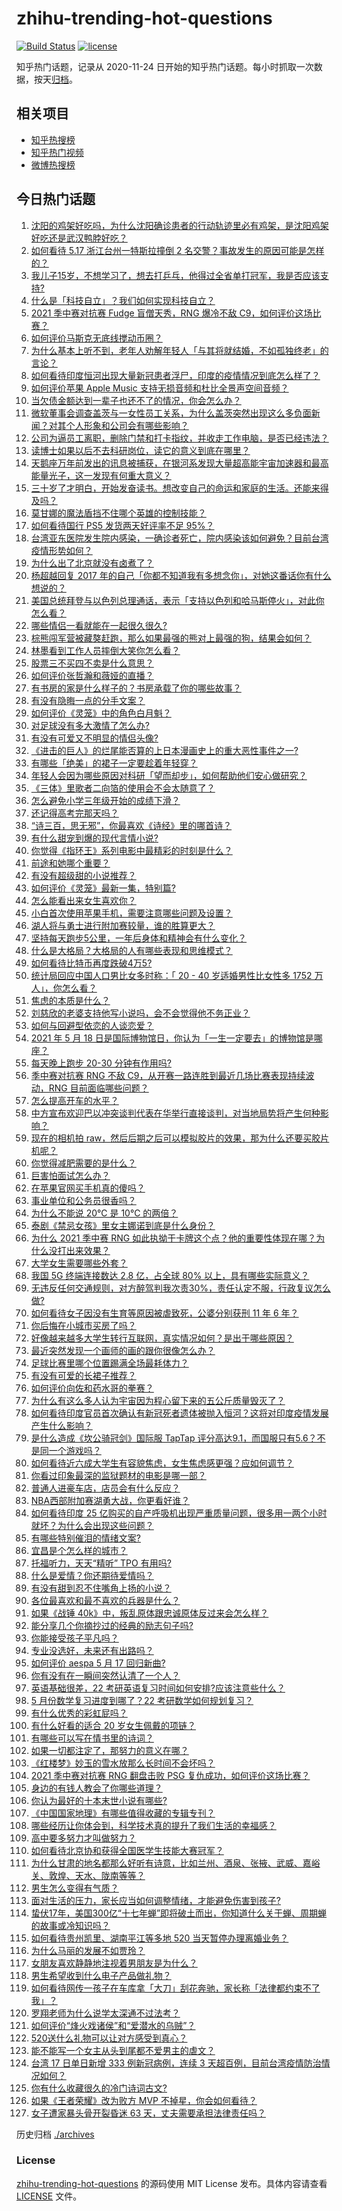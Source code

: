 # zhihu-trending-hot-questions

[![Build Status](https://github.com/justjavac/zhihu-trending-hot-questions/workflows/ci/badge.svg?branch=master)](https://github.com/justjavac/zhihu-trending-hot-questions/actions)
[![license](https://img.shields.io/github/license/justjavac/zhihu-trending-hot-questions)](https://github.com/justjavac/zhihu-trending-hot-questions/blob/master/LICENSE)

知乎热门话题，记录从 2020-11-24 日开始的知乎热门话题。每小时抓取一次数据，按天[归档](./archives)。

## 相关项目

- [知乎热搜榜](https://github.com/justjavac/zhihu-trending-top-search)
- [知乎热门视频](https://github.com/justjavac/zhihu-trending-hot-video)
- [微博热搜榜](https://github.com/justjavac/weibo-trending-hot-search)

## 今日热门话题

<!-- BEGIN -->
<!-- 最后更新时间 Tue May 18 2021 14:02:32 GMT+0800 (China Standard Time) -->

1. [沈阳的鸡架好吃吗，为什么沈阳确诊患者的行动轨迹里必有鸡架，是沈阳鸡架好吃还是武汉鸭脖好吃？](https://www.zhihu.com/question/459920240)
2. [如何看待 5.17 浙江台州一特斯拉撞倒 2
   名交警？事故发生的原因可能是怎样的？](https://www.zhihu.com/question/460003832)
3. [我儿子15岁，不想学习了，想去打乒乓，他得过全省单打冠军，我是否应该支持?](https://www.zhihu.com/question/456960345)
4. [什么是「科技自立」？我们如何实现科技自立？](https://www.zhihu.com/question/458853728)
5. [2021 季中赛对抗赛 Fudge 盲僧天秀，RNG 爆冷不敌
   C9，如何评价这场比赛？](https://www.zhihu.com/question/460014492)
6. [如何评价马斯克无底线搅动币圈？](https://www.zhihu.com/question/459379377)
7. [为什么基本上听不到，老年人劝解年轻人「与其将就结婚，不如孤独终老」的言论？](https://www.zhihu.com/question/454631538)
8. [如何看待印度恒河出现大量新冠患者浮尸，印度的疫情情况到底怎么样了？](https://www.zhihu.com/question/459407486)
9. [如何评价苹果 Apple Music
   支持无损音频和杜比全景声空间音频？](https://www.zhihu.com/question/460019679)
10. [当欠债金额达到一辈子也还不了的情况，你会怎么办？](https://www.zhihu.com/question/458085883)
11. [微软董事会调查盖茨与一女性员工关系，为什么盖茨突然出现这么多负面新闻？对其个人形象和公司会有哪些影响？](https://www.zhihu.com/question/459873120)
12. [公司为逼员工离职，删除门禁和打卡指纹，并收走工作电脑，是否已经违法？](https://www.zhihu.com/question/458446577)
13. [读博士如果以后不去科研岗位，读它的意义到底在哪里？](https://www.zhihu.com/question/454944295)
14. [天鹅座万年前发出的讯息被捕获，在银河系发现大量超高能宇宙加速器和最高能量光子，这一发现有何重大意义？](https://www.zhihu.com/question/459873347)
15. [三十岁了才明白，开始发奋读书。想改变自己的命运和家庭的生活。还能来得及吗？](https://www.zhihu.com/question/359652140)
16. [莫甘娜的魔法盾挡不住哪个英雄的控制技能？](https://www.zhihu.com/question/459716131)
17. [如何看待国行 PS5 发货两天好评率不足 95%？](https://www.zhihu.com/question/459814387)
18. [台湾亚东医院发生院内感染，一确诊者死亡，院内感染该如何避免？目前台湾疫情形势如何？](https://www.zhihu.com/question/460082215)
19. [为什么出了北京就没有卤煮了？](https://www.zhihu.com/question/64760707)
20. [杨超越回复 2017
    年的自己「你都不知道我有多想念你」，对她这番话你有什么想说的？](https://www.zhihu.com/question/459691259)
21. [美国总统拜登与以色列总理通话，表示「支持以色列和哈马斯停火」，对此你怎么看？](https://www.zhihu.com/question/460061637)
22. [哪些情侣一看就能在一起很久很久?](https://www.zhihu.com/question/309398217)
23. [棕熊闯军营被藏獒赶跑，那么如果最强的熊对上最强的狗，结果会如何？](https://www.zhihu.com/question/459762593)
24. [林墨看到工作人员摔倒大笑你怎么看？](https://www.zhihu.com/question/459874652)
25. [股票三不买四不卖是什么意思？](https://www.zhihu.com/question/453247969)
26. [如何评价张哲瀚和薇娅的直播？](https://www.zhihu.com/question/459460329)
27. [有书房的家是什么样子的？书房承载了你的哪些故事？](https://www.zhihu.com/question/459067454)
28. [有没有隐晦一点的分手文案？](https://www.zhihu.com/question/432396268)
29. [如何评价《灵笼》中的角色白月魁？](https://www.zhihu.com/question/458161195)
30. [对足球没有多大激情了怎么办?](https://www.zhihu.com/question/459895693)
31. [有没有可爱又不明显的情侣头像?](https://www.zhihu.com/question/347976724)
32. [《进击的巨人》的烂尾能否算的上日本漫画史上的重大恶性事件之一?](https://www.zhihu.com/question/453573225)
33. [有哪些「绝美」的裙子一定要趁着年轻穿？](https://www.zhihu.com/question/372236949)
34. [年轻人会因为哪些原因对科研「望而却步」，如何帮助他们安心做研究？](https://www.zhihu.com/question/459947587)
35. [《三体》里歌者二向箔的使用会不会太随意了？](https://www.zhihu.com/question/459124778)
36. [怎么避免小学三年级开始的成绩下滑？](https://www.zhihu.com/question/441649101)
37. [还记得高考完那天吗？](https://www.zhihu.com/question/454037120)
38. [“诗三百，思无邪”，你最喜欢《诗经》里的哪首诗？](https://www.zhihu.com/question/459755903)
39. [有什么甜宠到爆的现代言情小说?](https://www.zhihu.com/question/384602842)
40. [你觉得《指环王》系列电影中最精彩的时刻是什么？](https://www.zhihu.com/question/456049215)
41. [前途和她哪个重要？](https://www.zhihu.com/question/458900835)
42. [有没有超级甜的小说推荐？](https://www.zhihu.com/question/453088396)
43. [如何评价《灵笼》最新一集，特别篇?](https://www.zhihu.com/question/459543393)
44. [怎么能看出来女生喜欢你？](https://www.zhihu.com/question/453143428)
45. [小白首次使用苹果手机，需要注意哪些问题及设置？](https://www.zhihu.com/question/361796127)
46. [湖人将与勇士进行附加赛较量，谁的胜算更大？](https://www.zhihu.com/question/459890298)
47. [坚持每天跑步5公里，一年后身体和精神会有什么变化？](https://www.zhihu.com/question/422797771)
48. [什么是大格局？大格局的人有哪些表现和思维模式？](https://www.zhihu.com/question/288688040)
49. [如何看待比特币再度跌破4万5?](https://www.zhihu.com/question/459874779)
50. [统计局回应中国人口男比女多时称：「 20 - 40 岁适婚男性比女性多 1752
    万人」，你怎么看？](https://www.zhihu.com/question/459890468)
51. [焦虑的本质是什么？](https://www.zhihu.com/question/320535511)
52. [刘慈欣的老婆支持他写小说吗，会不会觉得他不务正业？](https://www.zhihu.com/question/331517225)
53. [如何与回避型依恋的人谈恋爱？](https://www.zhihu.com/question/365598090)
54. [2021 年 5 月 18
    日是国际博物馆日，你认为「一生一定要去」的博物馆是哪座？](https://www.zhihu.com/question/459221242)
55. [每天晚上跑步 20-30 分钟有作用吗?](https://www.zhihu.com/question/435607815)
56. [季中赛对抗赛 RNG 不敌 C9，从开赛一路连胜到最近几场比赛表现持续波动，RNG
    目前面临哪些问题？](https://www.zhihu.com/question/460023244)
57. [怎么提高开车的水平？](https://www.zhihu.com/question/455130091)
58. [中方宣布欢迎巴以冲突谈判代表在华举行直接谈判，对当地局势将产生何种影响？](https://www.zhihu.com/question/459778849)
59. [现在的相机拍
    raw，然后后期之后可以模拟胶片的效果，那为什么还要买胶片机呢？](https://www.zhihu.com/question/459885275)
60. [你觉得减肥需要的是什么？](https://www.zhihu.com/question/451656730)
61. [巨害怕面试怎么办？](https://www.zhihu.com/question/451100355)
62. [在苹果官网买手机真的傻吗？](https://www.zhihu.com/question/447287590)
63. [事业单位和公务员很香吗？](https://www.zhihu.com/question/458608927)
64. [为什么不能说 20℃ 是 10℃ 的两倍？](https://www.zhihu.com/question/25112140)
65. [泰剧《禁忌女孩》里女主娜诺到底是什么身份？](https://www.zhihu.com/question/407927126)
66. [为什么 2021 季中赛 RNG
    如此执拗于卡牌这个点？他的重要性体现在哪？为什么没打出来效果？](https://www.zhihu.com/question/460023815)
67. [大学女生需要哪些外套？](https://www.zhihu.com/question/293964461)
68. [我国 5G 终端连接数达 2.8 亿，占全球 80%
    以上，具有哪些实际意义？](https://www.zhihu.com/question/459871336)
69. [无违反任何交通规则，对方醉驾判我次责30%，责任认定不服，行政复议怎么做?](https://www.zhihu.com/question/456577306)
70. [如何看待女子因没有生育等原因被虐致死，公婆分别获刑 11 年 6
    年？](https://www.zhihu.com/question/459407583)
71. [你后悔在小城市买房了吗？](https://www.zhihu.com/question/449925888)
72. [好像越来越多大学生转行互联网，真实情况如何？是出于哪些原因？](https://www.zhihu.com/question/459260995)
73. [最近突然发现一个画师的画的跟你很像怎么办？](https://www.zhihu.com/question/458314529)
74. [足球比赛里哪个位置踢满全场最耗体力？](https://www.zhihu.com/question/453006393)
75. [有没有可爱的长裙子推荐？](https://www.zhihu.com/question/446771263)
76. [如何评价向佐和药水哥的拳赛？](https://www.zhihu.com/question/459765039)
77. [为什么有这么多人认为宇宙因为程心留下来的五公斤质量毁灭了？](https://www.zhihu.com/question/459631568)
78. [如何看待印度官员首次确认有新冠死者遗体被抛入恒河？这将对印度疫情发展产生什么影响？](https://www.zhihu.com/question/459878844)
79. [是什么造成《坎公骑冠剑》国际服 TapTap
    评分高达9.1，而国服只有5.6？不是同一个游戏吗？](https://www.zhihu.com/question/457083092)
80. [如何看待近六成大学生有容貌焦虑，女生焦虑感更强？应如何调节？](https://www.zhihu.com/question/446241093)
81. [你看过印象最深的监狱题材的电影是哪一部？](https://www.zhihu.com/question/429886512)
82. [普通人进豪车店，店员会有什么反应？](https://www.zhihu.com/question/40852072)
83. [NBA西部附加赛湖勇大战，你更看好谁？](https://www.zhihu.com/question/459872947)
84. [如何看待印度 25
    亿购买的自产呼吸机出现严重质量问题，很多用一两个小时就坏？为什么会出现这些问题？](https://www.zhihu.com/question/459351191)
85. [有哪些特别催泪的情绪文案?](https://www.zhihu.com/question/452940386)
86. [宜昌是个怎么样的城市？](https://www.zhihu.com/question/21612230)
87. [托福听力，天天“精听” TPO 有用吗?](https://www.zhihu.com/question/352329685)
88. [什么是爱情？你还期待爱情吗？](https://www.zhihu.com/question/314617726)
89. [有没有甜到忍不住嘴角上扬的小说？](https://www.zhihu.com/question/446148942)
90. [各位最喜欢和最不喜欢的兵器是什么？](https://www.zhihu.com/question/457633132)
91. [如果《战锤 40k》中，叛乱原体跟忠诚原体反过来会怎么样？](https://www.zhihu.com/question/457909327)
92. [能分享几个你摘抄过的经典的励志句子吗?](https://www.zhihu.com/question/457220851)
93. [你能接受孩子平凡吗？](https://www.zhihu.com/question/455639319)
94. [专业没选好，未来还有出路吗？](https://www.zhihu.com/question/459772501)
95. [如何评价 aespa 5 月 17 回归新曲?](https://www.zhihu.com/question/459951978)
96. [你有没有在一瞬间突然认清了一个人？](https://www.zhihu.com/question/322856732)
97. [英语基础很差，22 考研英语复习时间如何安排?应该注意些什么？](https://www.zhihu.com/question/459020830)
98. [5 月份数学复习进度到哪了？22 考研数学如何规划复习？](https://www.zhihu.com/question/458846422)
99. [有什么优秀的彩虹屁吗？](https://www.zhihu.com/question/313455842)
100. [有什么好看的适合 20 岁女生佩戴的项链？](https://www.zhihu.com/question/38031736)
101. [有哪些可以写在情书里的诗词？](https://www.zhihu.com/question/455186664)
102. [如果一切都注定了，那努力的意义在哪？](https://www.zhihu.com/question/458786911)
103. [《红楼梦》妙玉的雪水放那么长时间不会坏吗？](https://www.zhihu.com/question/459604175)
104. [2021 季中赛对抗赛 RNG 翻盘击败 PSG
     复仇成功，如何评价这场比赛？](https://www.zhihu.com/question/459980638)
105. [身边的有钱人教会了你哪些道理？](https://www.zhihu.com/question/430653175)
106. [你认为最好的十本末世小说有哪些?](https://www.zhihu.com/question/403545900)
107. [《中国国家地理》有哪些值得收藏的专辑专刊？](https://www.zhihu.com/question/36595394)
108. [哪些经历让你体会到，科学技术真的提升了我们生活的幸福感？](https://www.zhihu.com/question/459895565)
109. [高中要多努力才叫做努力？](https://www.zhihu.com/question/60440328)
110. [如何看待北京协和获得全国医学生技能大赛冠军？](https://www.zhihu.com/question/459799913)
111. [为什么甘肃的地名都那么好听有诗意，比如兰州、酒泉、张掖、武威、嘉峪关、敦煌、天水、陇南等等？](https://www.zhihu.com/question/343852891)
112. [男生怎么变得有气质？](https://www.zhihu.com/question/29569463)
113. [面对生活的压力，家长应当如何调整情绪，才能避免伤害到孩子?](https://www.zhihu.com/question/459318854)
114. [蛰伏17年，美国300亿“十七年蝉”即将破土而出，你知道什么关于蝉、周期蝉的故事或冷知识吗？](https://www.zhihu.com/question/459355817)
115. [如何看待贵州凯里、湖南平江等多地 520
     当天暂停办理离婚业务？](https://www.zhihu.com/question/459749764)
116. [为什么马丽的发展不如贾玲？](https://www.zhihu.com/question/459059707)
117. [女朋友喜欢静静地注视着男朋友是为什么？](https://www.zhihu.com/question/309919749)
118. [男生希望收到什么电子产品做礼物？](https://www.zhihu.com/question/59448723)
119. [如何看待网传一孩子在车库拿「大刀」刮花奔驰，家长称「法律都约束不了我」？](https://www.zhihu.com/question/459405484)
120. [罗翔老师为什么说学太深通不过法考？](https://www.zhihu.com/question/453113816)
121. [如何评价“烽火戏诸侯”和“爱潜水的乌贼”？](https://www.zhihu.com/question/450823839)
122. [520送什么礼物可以让对方感受到真心？](https://www.zhihu.com/question/323398197)
123. [能不能写一个女主从头到尾都不爱男主的虐文？](https://www.zhihu.com/question/386594644)
124. [台湾 17 日单日新增 333 例新冠病例，连续 3
     天超百例，目前台湾疫情防治情况如何？](https://www.zhihu.com/question/459921281)
125. [你有什么收藏很久的冷门诗词古文?](https://www.zhihu.com/question/446560681)
126. [如果《王者荣耀》改为败方 MVP 不掉星，你会如何看待？](https://www.zhihu.com/question/392122091)
127. [女子遭家暴头骨开裂昏迷 63 天，丈夫需要承担法律责任吗？](https://www.zhihu.com/question/459872746)

<!-- END -->

历史归档 [./archives](./archives)

### License

[zhihu-trending-hot-questions](https://github.com/justjavac/zhihu-trending-hot-questions)
的源码使用 MIT License 发布。具体内容请查看 [LICENSE](./LICENSE) 文件。
